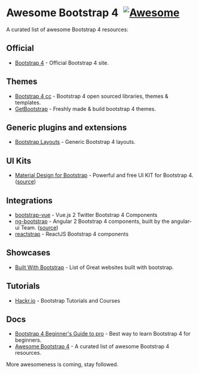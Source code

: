 # Awesome Bootstrap 4 &nbsp;[![Awesome](https://cdn.rawgit.com/sindresorhus/awesome/d7305f38d29fed78fa85652e3a63e154dd8e8829/media/badge.svg)](https://github.com/sindresorhus/awesome)

A curated list of awesome Bootstrap 4 resources:

## Official 
- [Bootstrap 4](https://getbootstrap.com/) - Official Bootstrap 4 site.

## Themes
- [Bootstrap 4 cc](https://bootstrap4.cc/) - Bootstrap 4 open sourced libraries, themes & templates.
- [GetBootstrap](https://themes.getbootstrap.com/) - Freshly made & build bootstrap 4 themes.

## Generic plugins and extensions
- [Bootstrap Layouts](https://github.com/highweb/bootstrap-layouts) - Generic Bootstrap 4 layouts. 

## UI Kits
- [Material Design for Bootstrap](http://mdbootstrap.com/material-design-for-bootstrap/) - Powerful and free UI KIT for Bootstrap 4. ([source](https://github.com/mdbootstrap/bootstrap-material-design))

## Integrations
- [bootstrap-vue](https://github.com/bootstrap-vue/bootstrap-vue) -  Vue.js 2 Twitter Bootstrap 4 Components 
- [ng-bootstrap](https://ng-bootstrap.github.io/) -  Angular 2 Bootstrap 4 components, built by the angular-ui Team. ([source](https://github.com/ng-bootstrap/ng-bootstrap))
- [reactstrap](https://github.com/reactstrap/reactstrap) -  ReactJS Bootstrap 4 components

## Showcases
- [Built With Bootstrap](http://builtwithbootstrap.com/) - List of Great websites built with bootstrap.

## Tutorials
- [Hackr.io](https://hackr.io/tutorials/learn-bootstrap) - Bootstrap Tutorials and Courses

## Docs
- [Bootstrap 4 Beginner's Guide to pro](https://bootstrap4.cc/bootstrap-4-tooltips-beginner-guide-to-make-you-pro-2019/) - Best way to learn Bootstrap 4 for beginners.
- [Awesome Bootstrap 4](https://github.com/bootstrap4cc/Best-Bootstrap-Awesome-List) - A curated list of awesome Bootstrap 4 resources.

More awesomeness is coming, stay followed.
